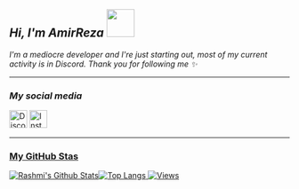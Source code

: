 <h2><em> Hi, I'm AmirReza <img src="https://cdn.discordapp.com/emojis/854285049260539914.gif?size=128&quality=lossless" width="50"></h2>
 I'm a mediocre developer and I're just starting out, most of my current activity is in Discord. Thank you for following me ✨
</em></p>

---

### __*My social media*__

<p align="left">
<a href="https://discord.gg/BB5A5a4zsV"><img alt="Discord - ¯ ̶𝐀𝐫么#0001" title="Discord - ¯ ̶𝐀𝐫么#0001" height="32" width="32" src=https://cdn.discordapp.com/attachments/906990335006220318/911332020028846181/discord-mascot.png></a>
<a href="https://instagram.com/self_.ar"><img alt="Instagram - Ar" title="Instagram - Ar" height="32" width="32"

</p>



---
### **My GitHub Stas**


![Rashmi's Github Stats](https://github-readme-stats.vercel.app/api?username=Self-ar&count_private=true&show_icons=true&include_all_commits=true)![Top Langs](https://github-readme-stats.vercel.app/api/top-langs/?username=Ar-self&hide=TeX&layout=compact)
![Views](https://komarev.com/ghpvc/?username=Self-ar&style=flat-square&label=Views)

